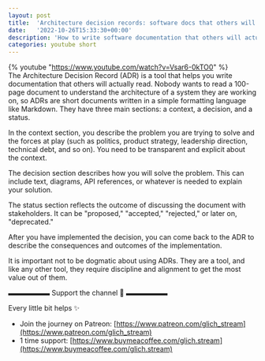 ```yaml
---
layout: post
title:  'Architecture decision records: software docs that others will read! #softwareengineering #coding'
date:   '2022-10-26T15:33:30+00:00'
description: 'How to write software documentation that others will actually read?'
categories: youtube short
---
```

{% youtube  "https://www.youtube.com/watch?v=Vsar6-0kTO0" %}
<br />
The Architecture Decision Record (ADR) is a tool that helps you write documentation that others will actually read. Nobody wants to read a 100-page document to understand the architecture of a system they are working on, so ADRs are short documents written in a simple formatting language like Markdown. They have three main sections: a context, a decision, and a status.

In the context section, you describe the problem you are trying to solve and the forces at play (such as politics, product strategy, leadership direction, technical debt, and so on). You need to be transparent and explicit about the context.

The decision section describes how you will solve the problem. This can include text, diagrams, API references, or whatever is needed to explain your solution.

The status section reflects the outcome of discussing the document with stakeholders. It can be "proposed," "accepted," "rejected," or later on, "deprecated."

After you have implemented the decision, you can come back to the ADR to describe the consequences and outcomes of the implementation.

It is important not to be dogmatic about using ADRs. They are a tool, and like any other tool, they require discipline and alignment to get the most value out of them.

▬▬▬▬▬▬ Support the channel 💜 ▬▬▬▬▬▬

Every little bit helps ✨
- Join the journey on Patreon: [https://www.patreon.com/glich_stream](https://www.patreon.com/glich_stream)
- 1 time support: [https://www.buymeacoffee.com/glich.stream](https://www.buymeacoffee.com/glich.stream)